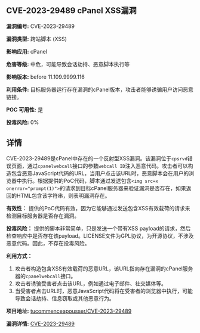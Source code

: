 ## CVE-2023-29489 cPanel XSS漏洞

**漏洞编号:** CVE-2023-29489

**漏洞类型:** 跨站脚本 (XSS)

**影响应用:** cPanel

**危害等级:** 中危，可能导致会话劫持、恶意脚本执行等

**影响版本:** before 11.109.9999.116

**利用条件:** 目标服务器运行存在漏洞的cPanel版本，攻击者能够诱骗用户访问恶意链接。

**POC 可用性:** 是

**投毒风险:** 0%

## 详情

CVE-2023-29489是cPanel中存在的一个反射型XSS漏洞。该漏洞位于`cpsrvd`错误页面，通过`cpanelwebcall`接口的参数`webcall ID`注入恶意代码。攻击者可以构造包含恶意JavaScript代码的URL，当用户点击该URL时，恶意脚本会在用户的浏览器中执行。根据提供的PoC代码，脚本通过发送包含`<img src=x onerror="prompt(1)">`的请求到目标cPanel服务器来验证漏洞是否存在，如果返回的HTML包含该字符串，则表明漏洞存在。

**有效性：**
提供的PoC代码有效，因为它能够通过发送包含XSS有效载荷的请求来检测目标服务器是否存在漏洞。

**投毒风险：**
提供的脚本非常简单，只是发送一个带有XSS payload的请求，然后检查响应中是否存在该payload。LICENSE文件为GPL协议，为开源协议，不涉及恶意代码。因此，不存在投毒风险。

**利用方式：**
1.  攻击者构造包含XSS有效载荷的恶意URL，该URL指向存在漏洞的cPanel服务器的`cpanelwebcall`接口。
2.  攻击者诱骗受害者点击该URL，例如通过电子邮件、社交媒体等。
3.  当受害者点击URL时，恶意JavaScript代码将在受害者的浏览器中执行，可能导致会话劫持、信息窃取或其他恶意行为。

**项目地址:** [tucommenceapousser/CVE-2023-29489](https://github.com/tucommenceapousser/CVE-2023-29489)

**漏洞详情:** [CVE-2023-29489](https://nvd.nist.gov/vuln/detail/CVE-2023-29489)